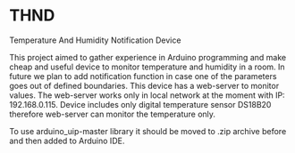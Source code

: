 # THND
Temperature And Humidity Notification Device

This project aimed to gather experience in Arduino programming and make cheap and useful device to monitor temperature and humidity in a room. In future we plan to add notification function in case one of the parameters goes out of defined boundaries.
This device has a web-server to monitor values.
The web-server works only in local network at the moment with IP: 192.168.0.115.
Device includes only digital temperature sensor DS18B20 therefore web-server can monitor the temperature only.

To use arduino_uip-master library it should be moved to .zip archive before and then added to Arduino IDE.
